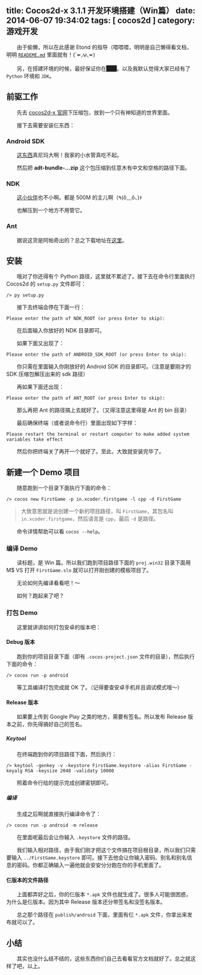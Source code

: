 title: Cocos2d-x 3.1.1 开发环境搭建（Win篇）
date: 2014-06-07 19:34:02
tags: [ cocos2d ]
category: 游戏开发
---

　　由于偷懒，所以在此感谢 Etond 的指导（喂喂喂，明明是自己懒得看文档，明明 [`READEME.md`](README) 里面就有！(´≖◞౪◟≖)

　　另，在搭建环境的时候，最好保证你在<span style="background: #222;">墙外</span>。以及我默认觉得大家已经有了 `Python` 环境和 `JDK`。

## 前驱工作

　　先去 [cocos2d-x 官网](http://www.cocos2d-x.org/download)下压缩包，放到一个只有神知道的世界里面。

　　接下去需要安装仨东西：

### Android SDK

　　[这东西](http://developer.android.com/sdk/index.html#download)真尼玛大啊！我家的小水管真吃不起。

　　然后把 **adt-bundle-...zip** 这个包压缩到任意木有中文和空格的路径下面。

### NDK

　　[这小伙伴](http://developer.android.com/tools/sdk/ndk/index.html#download)也不小啊。都是 500M 的主儿啊（٩(ŏ﹏ŏ、)۶

　　也解压到一个地方不用管它。

### Ant

　　据说这货是阿帕奇出的？总之下载地址在[这里](http://ant.apache.org/bindownload.cgi)。

## 安装

　　哦对了你还得有个 Python 路径，这里就不累述了。接下去在命令行里面执行 Cocos2d 的 `setup.py` 文件即可：

```shell
/> py setup.py
```

　　接下去终端会停在下面一行：

```shell
Please enter the path of NDK_ROOT (or press Enter to skip):
```

　　在后面输入你放好的 NDK 目录即可。

　　如果下面又出现了：

```shell
Please enter the path of ANDROID_SDK_ROOT (or press Enter to skip):
```

　　你只需在里面输入你刚放好的 Android SDK 的目录即可。（注意是要刚才的 SDK 压缩包解压出来的 sdk 路径）

　　再如果下面还出现：

```shell
Please enter the path of ANT_ROOT (or press Enter to skip):
```

　　那么再把 Ant 的路径搞上去就好了。（又得注意这里得是 Ant 的 bin 目录）

　　最后确保终端（或者说命令行）里面出现如下字样：

```shell
Please restart the terminal or restart computer to make added system variables take effect
```

　　然后你把终端关了再开一个就好了。至此，大致就安装完毕了。

## 新建一个 Demo 项目

　　随意跑到一个目录下面执行下面的命令：

```shell
/> cocos new FirstGame -p in.xcoder.firstgame -l cpp -d FirstGame
```

> 大致意思就是说创建一个新的项目路径，叫 `FirstGame`，其包名叫 `in.xcoder.firstgame`，然后语言是 `cpp`，最后 `-d` 是路径。

　　命令详情帮助可以看 `cocos --help`。

### 编译 Demo

　　读标题，是 Win 篇。所以我们跑到项目路径下面的 `proj.win32` 目录下面用 M$ VS 打开 `FirstGame.sln` 就可以打开刚创建的模板项目了。

　　无论如何先编译看看吧！～

　　如何？跑起来了吧？

### 打包 Demo

　　这里就讲讲如何打包安卓的版本吧：

#### Debug 版本

　　跑到你的项目目录下面（即有 `.cocos-project.json` 文件的目录），然后执行下面的命令：

```shell
/> cocos run -p android
```

　　等工具编译打包完成就 OK 了。（记得要查安卓手机并且调试模式哦～）

#### Release 版本

　　如果要上传到 Google Play 之类的地方，需要有签名。所以发布 Release 版本之前，你先得搞好自己的签名。

##### Keytool

　　在终端跑到你的项目路径下面，然后执行：

```shell
/> keytool -genkey -v -keystore FirstGame.keystore -alias FirstGame -keyalg RSA -keysize 2048 -validaty 10000
```

　　照着命令行给的提示完成创建密钥即可。

##### 编译

　　生成之后啊就直接执行编译命令了：

```shell
/> cocos run -p android -m release
```

　　在里面呢最后会让你输入 `.keystore` 文件的路径。

　　我们输入相对路径，由于我们刚才把这个文件搞在项目根目录，所以我们只需要输入 `../FirstGame.keystore` 即可。接下去他会让你输入密码、别名和别名信息的密码。你都正确输入一遍他就会安安分分跑在你的手机里面了。

#### 仨版本的文件路径

　　上面都弄好之后，你的仨版本 `*.apk` 文件也就生成了。很多人可能很困惑，为什么是仨版本。因为其中 Release 版本还分带签名和没签名版本。

　　总之那个路径在 `publish/android` 下面，里面有仨 `*.apk` 文件，你拿出来发布就可以了。

## 小结

　　其实也没什么结不结的，这些东西你们自己去看看官方文档就好了。总之就这样了吧，以上。
